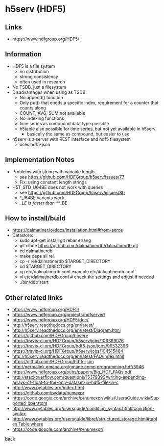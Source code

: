 # h5serv (HDF5)

## Links

* https://www.hdfgroup.org/HDF5/

## Information

* HDF5 is a file system
    * no distribution
    * strong consistency
    * often used in research
* No TSDB, just  a filesystem
* Disadvantages when using as TSDB:
    * No append() function
    * Only put() that eneds a specific index, requirement for a counter that counts along
    * COUNT, AVG, SUM not available
    * No indexing functions
    * time series as compound data type possible
    * h5table also possible for time series, but not yet available in h5serv
        * basically the same as compound, but easier to use
* h5serv is a server with REST interface and hdf5 filesystem
    * uses hdf5-json

## Implementation Notes

* Problems with string with variable length
    * see https://github.com/HDFGroup/h5serv/issues/77
    * Fix: using constant length strings
* H5T_STD_U64BE does not work with queries
    * see https://github.com/HDFGroup/h5serv/issues/80
    * *_I64BE variants work
    * *_*_LE is faster than *_*_BE


## How to install/build

* https://dalmatiner.io/docs/installation.html#from-sorce
* Datastore:
  * sudo apt-get install git rebar erlang
  * git clone https://github.com/dalmatinerdb/dalmatinerdb.git
  * cd dalmatinerdb
  * make deps all rel
  * cp -r rel/dalmatinerdb $TARGET_DIRECTORY
  * cd $TARGET_DIRECTORY
  * cp etc/dalmatinerdb.conf.example etc/dalmatinerdb.conf
  * vi etc/dalmatinerdb.conf # check the settings and adjust if needed
  * ./bin/ddb start
  
## Other related links

* https://www.hdfgroup.org/HDF5/
* https://www.hdfgroup.org/projects/hdfserver/
* https://www.hdfgroup.org/HDF5/doc/
* http://h5serv.readthedocs.org/en/latest/
* http://h5serv.readthedocs.org/en/latest/Diagram.html
* https://github.com/HDFGroup/h5serv
* https://travis-ci.org/HDFGroup/h5serv/jobs/106399076
* https://travis-ci.org/HDFGroup/hdf5-json/jobs/99532396
* https://travis-ci.org/HDFGroup/h5serv/jobs/104515484
* http://h5serv.readthedocs.org/en/latest/FAQ/index.html
* https://github.com/HDFGroup/hdf5-json
* http://permalink.gmane.org/gmane.comp.programming.hdf/5946
* https://www.hdfgroup.org/pubs/papers/Big_HDF_FAQs.pdf
* http://stackoverflow.com/questions/15379399/writing-appending-arrays-of-float-to-the-only-dataset-in-hdf5-file-in-c
* http://www.pytables.org/index.html
* https://github.com/pydata/numexpr
* https://code.google.com/archive/p/numexpr/wikis/UsersGuide.wiki#Supported_operators
* http://www.pytables.org/usersguide/condition_syntax.html#condition-syntax
* http://www.pytables.org/usersguide/libref/structured_storage.html#tables.Table.where
* https://code.google.com/archive/p/numexpr/

[back](../)
